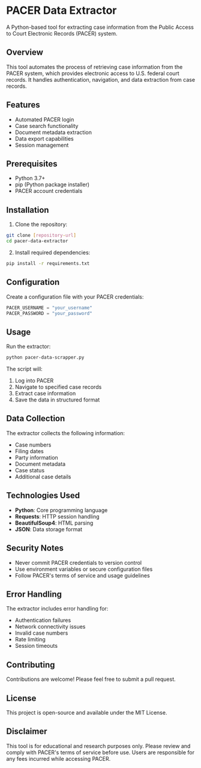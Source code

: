 # PACER Data Extractor

A Python-based tool for extracting case information from the Public Access to Court Electronic Records (PACER) system.

## Overview

This tool automates the process of retrieving case information from the PACER system, which provides electronic access to U.S. federal court records. It handles authentication, navigation, and data extraction from case records.

## Features

- Automated PACER login
- Case search functionality
- Document metadata extraction
- Data export capabilities
- Session management

## Prerequisites

- Python 3.7+
- pip (Python package installer)
- PACER account credentials

## Installation

1. Clone the repository:
```bash
git clone [repository-url]
cd pacer-data-extractor
```

2. Install required dependencies:
```bash
pip install -r requirements.txt
```

## Configuration

Create a configuration file with your PACER credentials:
```python
PACER_USERNAME = "your_username"
PACER_PASSWORD = "your_password"
```

## Usage

Run the extractor:
```bash
python pacer-data-scrapper.py
```

The script will:
1. Log into PACER
2. Navigate to specified case records
3. Extract case information
4. Save the data in structured format

## Data Collection

The extractor collects the following information:
- Case numbers
- Filing dates
- Party information
- Document metadata
- Case status
- Additional case details

## Technologies Used

- **Python**: Core programming language
- **Requests**: HTTP session handling
- **BeautifulSoup4**: HTML parsing
- **JSON**: Data storage format

## Security Notes

- Never commit PACER credentials to version control
- Use environment variables or secure configuration files
- Follow PACER's terms of service and usage guidelines

## Error Handling

The extractor includes error handling for:
- Authentication failures
- Network connectivity issues
- Invalid case numbers
- Rate limiting
- Session timeouts

## Contributing

Contributions are welcome! Please feel free to submit a pull request.

## License

This project is open-source and available under the MIT License.

## Disclaimer

This tool is for educational and research purposes only. Please review and comply with PACER's terms of service before use. Users are responsible for any fees incurred while accessing PACER. 